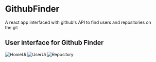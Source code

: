 # GithubFinder
A react app interfaced with github's API to find users and repositories on the git

## User interface for Github Finder
![HomeUi](https://user-images.githubusercontent.com/52407906/186200713-e02240b8-cb94-40c2-8c0f-06527d1faa00.png)
![UserUi](https://user-images.githubusercontent.com/52407906/186200758-2298d875-b310-4127-98e8-f4e2d513c217.png)
![Repository](https://user-images.githubusercontent.com/52407906/186200778-ca5a9aeb-1ac6-4949-a40c-b318800727e6.png)
